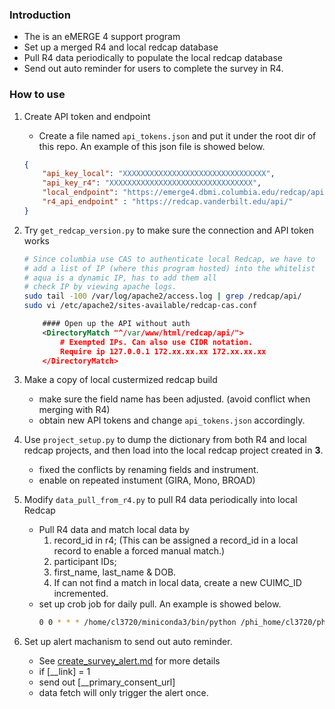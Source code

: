 ### Introduction
- The is an eMERGE 4 support program
- Set up a merged R4 and local redcap database
- Pull R4 data periodically to populate the local redcap database
- Send out auto reminder for users to complete the survey in R4.

### How to use 
1. Create API token and endpoint
    - Create a file named `api_tokens.json` and put it under the root dir of this repo. An example of this json file is showed below.
    ```json
    {
        "api_key_local": "XXXXXXXXXXXXXXXXXXXXXXXXXXXXXXXX",
        "api_key_r4": "XXXXXXXXXXXXXXXXXXXXXXXXXXXXXXXX",
        "local_endpoint": "https://emerge4.dbmi.columbia.edu/redcap/api/",
        "r4_api_endpoint" : "https://redcap.vanderbilt.edu/api/"
    } 
    ```

2. Try `get_redcap_version.py` to make sure the connection and API token works
    ```sh
    # Since columbia use CAS to authenticate local Redcap, we have to 
    # add a list of IP (where this program hosted) into the whitelist
    # aqua is a dynamic IP, has to add them all
    # check IP by viewing apache logs.
    sudo tail -100 /var/log/apache2/access.log | grep /redcap/api/
    sudo vi /etc/apache2/sites-available/redcap-cas.conf
    ```
    ```xml
        #### Open up the API without auth
        <DirectoryMatch "^/var/www/html/redcap/api/">
            # Exempted IPs. Can also use CIDR notation.
            Require ip 127.0.0.1 172.xx.xx.xx 172.xx.xx.xx
        </DirectoryMatch>
    ```
3. Make a copy of local custermized redcap build
    * make sure the field name has been adjusted. (avoid conflict when merging with R4)
    * obtain new API tokens and change `api_tokens.json` accordingly.

4. Use `project_setup.py` to dump the dictionary from both R4 and local redcap projects, and then load into the local redcap project created in **3**.
    * fixed the conflicts by renaming fields and instrument.
    * enable on repeated instument (GIRA, Mono, BROAD)
5. Modify `data_pull_from_r4.py` to pull R4 data periodically into local Redcap
    - Pull R4 data and match local data by 
        1. record_id in r4; (This can be assigned a record_id in a local record to enable a forced manual match.) 
        2. participant IDs; 
        3. first_name, last_name & DOB.
        4. If can not find a match in local data, create a new CUIMC_ID incremented. 
    - set up crob job for daily pull. An example is showed below.
        ```sh
        0 0 * * * /home/cl3720/miniconda3/bin/python /phi_home/cl3720/phi/eMERGE/eIV-recruitement-support-redcap/data_pull_from_r4.py >> /phi_home/cl3720/phi/eMERGE/eIV-recruitement-support-redcap/crontab.log
        ```
5. Set up alert machanism to send out auto reminder.
    - See [create_survey_alert.md](./create_survey_alert.md) for more details
    - if [__link] = 1
    - send out [__primary_consent_url]
    - data fetch will only trigger the alert once.

